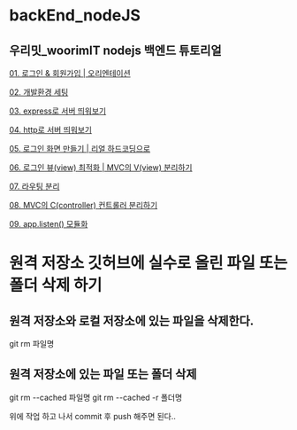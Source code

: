 # backEnd_nodeJS

## 우리밋_woorimIT nodejs 백엔드 튜토리얼 

[01. 로그인 & 회원가입 | 오리엔테이션](https://www.youtube.com/watch?v=2jwnbZKc66E&t=262s)

[02. 개발환경 세팅](https://www.youtube.com/watch?v=48lz8rw3PE8)

[03. express로 서버 띄워보기](https://www.youtube.com/watch?v=PkVV1OLaM5Q)

[04. http로 서버 띄워보기](https://www.youtube.com/watch?v=7gF09WFGK4I)

[05. 로그인 화면 만들기 | 리얼 하드코딩으로](https://www.youtube.com/watch?v=AZtyyeCwNoc)

[06. 로그인 뷰(view) 최적화 | MVC의 V(view) 분리하기](https://www.youtube.com/watch?v=dB1n8bKgn1E)

[07. 라우팅 분리](https://www.youtube.com/watch?v=mL84PLyKss0&t=44s)

[08. MVC의 C(controller) 컨트롤러 분리하기](https://www.youtube.com/watch?v=KwCjYdYv0_s)

[09. app.listen() 모듈화](https://www.youtube.com/watch?v=W5bZy0Uzn6I&t=13s)

# 원격 저장소 깃허브에 실수로 올린 파일 또는 폴더 삭제 하기

## 원격 저장소와 로컬 저장소에 있는 파일을 삭제한다.
git rm 파일명

## 원격 저장소에 있는 파일 또는 폴더 삭제
git rm --cached 파일명
git rm --cached -r 폴더명

위에 작업 하고 나서 
commit 후 push 해주면 된다..
